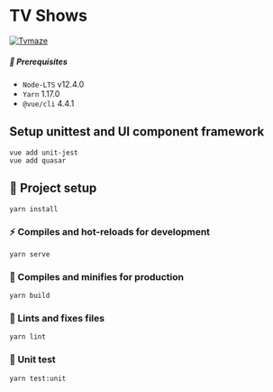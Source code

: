 # TV Shows
[![Tvmaze](http://static.tvmaze.com/images/api/tvm_api.png)](http://www.tvmaze.com/api "Tvmaze")

##### :dart: Prerequisites
-   `Node-LTS` v12.4.0
-   `Yarn` 1.17.0
-   `@vue/cli` 4.4.1

## Setup unittest and UI component framework
```
vue add unit-jest
vue add quasar
```

## :wrench: Project setup
```
yarn install
```

### :zap: Compiles and hot-reloads for development
```
yarn serve
```

### :rocket: Compiles and minifies for production
```
yarn build
```

### :shirt: Lints and fixes files
```
yarn lint
```

### :rotating_light: Unit test 
```
yarn test:unit
```
